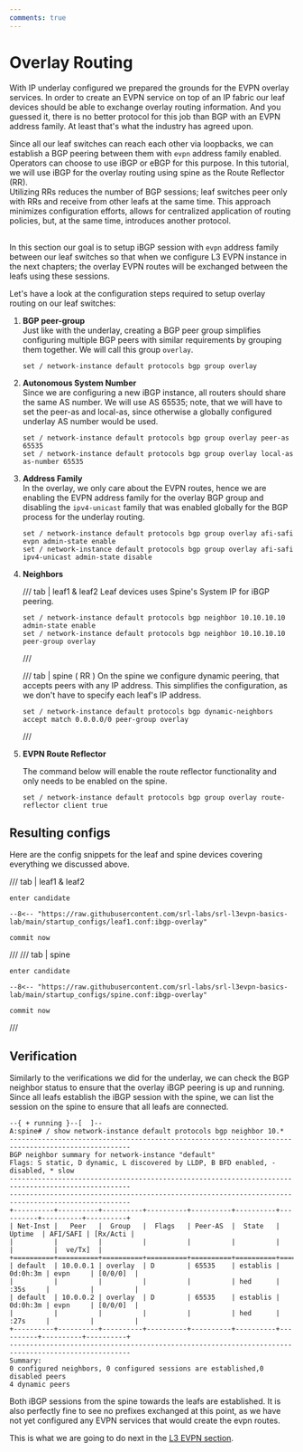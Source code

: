 ```yaml
---
comments: true
---
```


# Overlay Routing

With IP underlay configured we prepared the grounds for the EVPN overlay services. In order to create an EVPN service on top of an IP fabric our leaf devices should be able to exchange overlay routing information. And you guessed it, there is no better protocol for this job than BGP with an EVPN address family. At least that's what the industry has agreed upon.

Since all our leaf switches can reach each other via loopbacks, we can establish a BGP peering between them with `evpn` address family enabled. Operators can choose to use iBGP or eBGP for this purpose. In this tutorial, we will use iBGP for the overlay routing using spine as the Route Reflector (RR).  
Utilizing RRs reduces the number of BGP sessions; leaf switches peer only with RRs and receive from other leafs at the same time. This approach minimizes configuration efforts, allows for centralized application of routing policies, but, at the same time, introduces another protocol.

<div class='mxgraph' style='max-width:100%;border:1px solid transparent;margin:0 auto; display:block;' data-mxgraph='{"page":5,"zoom":2,"highlight":"#0000ff","nav":true,"resize":true,"edit":"_blank","url":"https://raw.githubusercontent.com/srl-labs/srl-l3evpn-basics-lab/main/images/diagrams.drawio"}'></div>

In this section our goal is to setup iBGP session with `evpn` address family between our leaf switches so that when we configure L3 EVPN instance in the next chapters; the overlay EVPN routes will be exchanged between the leafs using these sessions.

Let's have a look at the configuration steps required to setup overlay routing on our leaf switches:

1. **BGP peer-group**  
    Just like with the underlay, creating a BGP peer group simplifies configuring multiple BGP peers with similar requirements by grouping them together. We will call this group `overlay`.
  
    ```{.srl .no-select}
    set / network-instance default protocols bgp group overlay
    ```

2. **Autonomous System Number**  
    Since we are configuring a new iBGP instance, all routers should share the same AS number. We will use AS 65535; note, that we will have to set the peer-as and local-as, since otherwise a globally configured underlay AS number would be used.

    ```{.srl .no-select}
    set / network-instance default protocols bgp group overlay peer-as 65535
    set / network-instance default protocols bgp group overlay local-as as-number 65535
    ```

3. **Address Family**  
    In the overlay, we only care about the EVPN routes, hence we are enabling the EVPN address family for the overlay BGP group and disabling the `ipv4-unicast` family that was enabled globally for the BGP process for the underlay routing.

    ```{.srl .no-select}
    set / network-instance default protocols bgp group overlay afi-safi evpn admin-state enable
    set / network-instance default protocols bgp group overlay afi-safi ipv4-unicast admin-state disable
    ```

4. **Neighbors**  

    /// tab | leaf1 & leaf2
    Leaf devices uses Spine's System IP for iBGP peering.

    ```{.srl .no-select}
    set / network-instance default protocols bgp neighbor 10.10.10.10 admin-state enable
    set / network-instance default protocols bgp neighbor 10.10.10.10 peer-group overlay
    ```

    ///

    /// tab | spine ( RR )
    On the spine we configure dynamic peering, that accepts peers with any IP address. This simplifies the configuration, as we don't have to specify each leaf's IP address.

    ```{.srl .no-select}
    set / network-instance default protocols bgp dynamic-neighbors accept match 0.0.0.0/0 peer-group overlay
    ```

    ///

5. **EVPN Route Reflector**  

    The command below will enable the route reflector functionality and only needs to be enabled on the spine.

    ```{.srl .no-select}
    set / network-instance default protocols bgp group overlay route-reflector client true
    ```

## Resulting configs

Here are the config snippets for the leaf and spine devices covering everything we discussed above.

/// tab | leaf1 & leaf2

```srl
enter candidate

--8<-- "https://raw.githubusercontent.com/srl-labs/srl-l3evpn-basics-lab/main/startup_configs/leaf1.conf:ibgp-overlay"

commit now

```

///
/// tab | spine

```srl
enter candidate

--8<-- "https://raw.githubusercontent.com/srl-labs/srl-l3evpn-basics-lab/main/startup_configs/spine.conf:ibgp-overlay"

commit now
```

///

## Verification

Similarly to the verifications we did for the underlay, we can check the BGP neighbor status to ensure that the overlay iBGP peering is up and running. Since all leafs establish the iBGP session with the spine, we can list the session on the spine to ensure that all leafs are connected.

```{.srl .no-select}
--{ + running }--[  ]--
A:spine# / show network-instance default protocols bgp neighbor 10.*
----------------------------------------------------------------------------------------------------
BGP neighbor summary for network-instance "default"
Flags: S static, D dynamic, L discovered by LLDP, B BFD enabled, - disabled, * slow
----------------------------------------------------------------------------------------------------
----------------------------------------------------------------------------------------------------
+----------+----------+----------+----------+----------+----------+----------+----------+----------+
| Net-Inst |   Peer   |  Group   |  Flags   | Peer-AS  |  State   |  Uptime  | AFI/SAFI | [Rx/Acti |
|          |          |          |          |          |          |          |          |  ve/Tx]  |
+==========+==========+==========+==========+==========+==========+==========+==========+==========+
| default  | 10.0.0.1 | overlay  | D        | 65535    | establis | 0d:0h:3m | evpn     | [0/0/0]  |
|          |          |          |          |          | hed      | :35s     |          |          |
| default  | 10.0.0.2 | overlay  | D        | 65535    | establis | 0d:0h:3m | evpn     | [0/0/0]  |
|          |          |          |          |          | hed      | :27s     |          |          |
+----------+----------+----------+----------+----------+----------+----------+----------+----------+
----------------------------------------------------------------------------------------------------
Summary:
0 configured neighbors, 0 configured sessions are established,0 disabled peers
4 dynamic peers
```

Both iBGP sessions from the spine towards the leafs are established. It is also perfectly fine to see no prefixes exchanged at this point, as we have not yet configured any EVPN services that would create the evpn routes.

This is what we are going to do next in the [L3 EVPN section](l3evpn.md).

<script type="text/javascript" src="https://viewer.diagrams.net/js/viewer-static.min.js" async></script>
